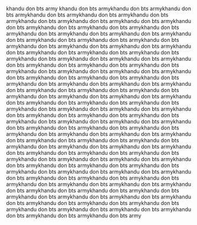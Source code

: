 khandu don
bts army
khandu don
bts armykhandu don
bts armykhandu don
bts armykhandu don
bts armykhandu don
bts armykhandu don
bts armykhandu don
bts armykhandu don
bts armykhandu don
bts armykhandu don
bts armykhandu don
bts armykhandu don
bts armykhandu don
bts armykhandu don
bts armykhandu don
bts armykhandu don
bts armykhandu don
bts armykhandu don
bts armykhandu don
bts armykhandu don
bts armykhandu don
bts armykhandu don
bts armykhandu don
bts armykhandu don
bts armykhandu don
bts armykhandu don
bts armykhandu don
bts armykhandu don
bts armykhandu don
bts armykhandu don
bts armykhandu don
bts armykhandu don
bts armykhandu don
bts armykhandu don
bts armykhandu don
bts armykhandu don
bts armykhandu don
bts armykhandu don
bts armykhandu don
bts armykhandu don
bts armykhandu don
bts armykhandu don
bts armykhandu don
bts armykhandu don
bts armykhandu don
bts armykhandu don
bts armykhandu don
bts armykhandu don
bts armykhandu don
bts armykhandu don
bts armykhandu don
bts armykhandu don
bts armykhandu don
bts armykhandu don
bts armykhandu don
bts armykhandu don
bts armykhandu don
bts armykhandu don
bts armykhandu don
bts armykhandu don
bts armykhandu don
bts armykhandu don
bts armykhandu don
bts armykhandu don
bts armykhandu don
bts armykhandu don
bts armykhandu don
bts armykhandu don
bts armykhandu don
bts armykhandu don
bts armykhandu don
bts armykhandu don
bts armykhandu don
bts armykhandu don
bts armykhandu don
bts armykhandu don
bts armykhandu don
bts armykhandu don
bts armykhandu don
bts armykhandu don
bts armykhandu don
bts armykhandu don
bts armykhandu don
bts armykhandu don
bts armykhandu don
bts armykhandu don
bts armykhandu don
bts armykhandu don
bts armykhandu don
bts armykhandu don
bts armykhandu don
bts armykhandu don
bts armykhandu don
bts armykhandu don
bts armykhandu don
bts armykhandu don
bts armykhandu don
bts armykhandu don
bts armykhandu don
bts armykhandu don
bts armykhandu don
bts armykhandu don
bts armykhandu don
bts armykhandu don
bts armykhandu don
bts armykhandu don
bts armykhandu don
bts armykhandu don
bts armykhandu don
bts armykhandu don
bts armykhandu don
bts armykhandu don
bts armykhandu don
bts armykhandu don
bts armykhandu don
bts armykhandu don
bts armykhandu don
bts army